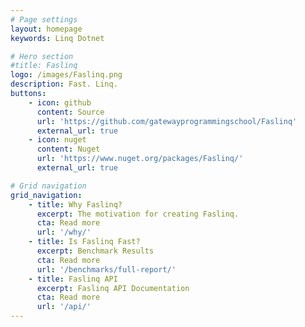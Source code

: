 ```yaml
---
# Page settings
layout: homepage
keywords: Linq Dotnet

# Hero section
#title: Faslinq
logo: /images/Faslinq.png
description: Fast. Linq.
buttons:
    - icon: github
      content: Source
      url: 'https://github.com/gatewayprogrammingschool/Faslinq'
      external_url: true
    - icon: nuget
      content: Nuget
      url: 'https://www.nuget.org/packages/Faslinq/'
      external_url: true

# Grid navigation
grid_navigation:
    - title: Why Faslinq?
      excerpt: The motivation for creating Faslinq.
      cta: Read more
      url: '/why/'
    - title: Is Faslinq Fast?
      excerpt: Benchmark Results
      cta: Read more
      url: '/benchmarks/full-report/'
    - title: Faslinq API
      excerpt: Faslinq API Documentation
      cta: Read more
      url: '/api/'
---
```

